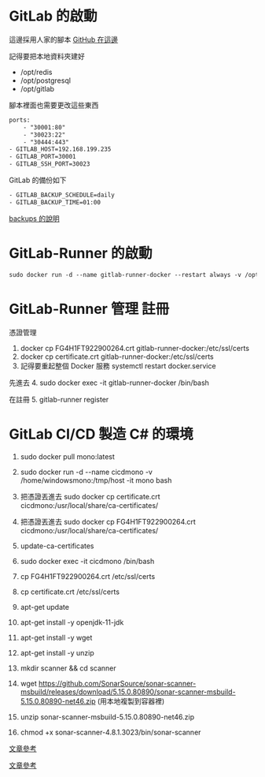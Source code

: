 # GitLab 的啟動

這邊採用人家的腳本 [GitHub 在這邊](https://github.com/sameersbn/docker-gitlab)

記得要把本地資料夾建好
- /opt/redis 
- /opt/postgresql
- /opt/gitlab

腳本裡面也需要更改這些東西

```txt
ports:
    - "30001:80"
    - "30023:22"
    - "30444:443"
- GITLAB_HOST=192.168.199.235
- GITLAB_PORT=30001
- GITLAB_SSH_PORT=30023
```

GitLab 的備份如下

```txt
- GITLAB_BACKUP_SCHEDULE=daily
- GITLAB_BACKUP_TIME=01:00
```

[backups 的說明](https://github.com/sameersbn/docker-gitlab#maintenance)

# GitLab-Runner 的啟動

```txt
sudo docker run -d --name gitlab-runner-docker --restart always -v /opt/gitlab-runner/config:/etc/gitlab-runner -v /var/run/docker.sock:/var/run/docker.sock gitlab/gitlab-runner:latest
```

# GitLab-Runner 管理 註冊

憑證管理
1. docker cp FG4H1FT922900264.crt gitlab-runner-docker:/etc/ssl/certs
2. docker cp certificate.crt gitlab-runner-docker:/etc/ssl/certs
3. 記得要重起整個 Docker 服務 systemctl  restart  docker.service 

先進去
4. sudo docker exec -it  gitlab-runner-docker /bin/bash

在註冊
5. gitlab-runner register

# GitLab CI/CD 製造 C# 的環境

1. sudo docker pull mono:latest

2. sudo docker run -d --name cicdmono -v /home/windowsmono:/tmp/host -it mono bash

3. 把憑證丟進去 sudo docker cp certificate.crt cicdmono:/usr/local/share/ca-certificates/

4. 把憑證丟進去 sudo docker cp FG4H1FT922900264.crt cicdmono:/usr/local/share/ca-certificates/

5. update-ca-certificates

6. sudo docker exec -it cicdmono /bin/bash

7. cp FG4H1FT922900264.crt /etc/ssl/certs

8. cp certificate.crt /etc/ssl/certs

9. apt-get update

10. apt-get install -y openjdk-11-jdk

11. apt-get install -y wget

12. apt-get install -y unzip

13. mkdir scanner && cd scanner

14. wget https://github.com/SonarSource/sonar-scanner-msbuild/releases/download/5.15.0.80890/sonar-scanner-msbuild-5.15.0.80890-net46.zip (用本地複製到容器裡)

15. unzip sonar-scanner-msbuild-5.15.0.80890-net46.zip

16. chmod +x sonar-scanner-4.8.1.3023/bin/sonar-scanner

[文章參考](https://dennys.github.io/en/doc/devops/gitlab-sonarqube-integration-dotnet/)

[文章參考](https://dennys.github.io/en/doc/devops/sonarqube-mono-dotnet4-integration/)